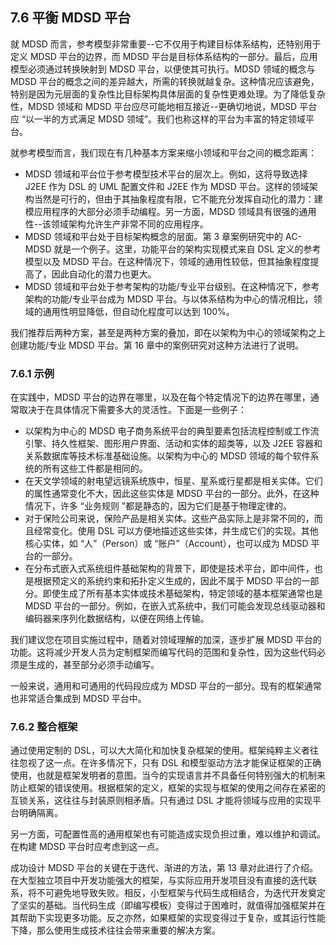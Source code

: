 ## 7.6 平衡 MDSD 平台
就 MDSD 而言，参考模型非常重要--它不仅用于构建目标体系结构，还特别用于定义 MDSD 平台的边界，而 MDSD 平台是目标体系结构的一部分。最后，应用模型必须通过转换映射到 MDSD 平台，以便使其可执行。MDSD 领域的概念与 MDSD 平台的概念之间的差异越大，所需的转换就越复杂。这种情况应该避免，特别是因为元层面的复杂性比目标架构具体层面的复杂性更难处理。为了降低复杂性，MDSD 领域和 MDSD 平台应尽可能地相互接近--更确切地说，MDSD 平台应 “以一半的方式满足 MDSD 领域”。我们也称这样的平台为丰富的特定领域平台。

就参考模型而言，我们现在有几种基本方案来缩小领域和平台之间的概念距离：

- MDSD 领域和平台位于参考模型技术平台的层次上。例如，这将导致选择 J2EE 作为 DSL 的 UML 配置文件和 J2EE 作为 MDSD 平台。这样的领域架构当然是可行的，但由于其抽象程度有限，它不能充分发挥自动化的潜力：建模应用程序的大部分必须手动编程。另一方面，MDSD 领域具有很强的通用性--该领域架构允许生产非常不同的应用程序。
- MDSD 领域和平台处于目标架构概念的层面。第 3 章案例研究中的 AC- MDSD 就是一个例子。这里，功能平台的架构实现模式来自 DSL 定义的参考模型以及 MDSD 平台。在这种情况下，领域的通用性较低，但其抽象程度提高了，因此自动化的潜力也更大。
- MDSD 领域和平台处于参考架构的功能/专业平台级别。在这种情况下，参考架构的功能/专业平台成为 MDSD 平台。与以体系结构为中心的情况相比，领域的通用性明显降低，但自动化程度可以达到 100%。

我们推荐后两种方案，甚至是两种方案的叠加，即在以架构为中心的领域架构之上创建功能/专业 MDSD 平台。第 16 章中的案例研究对这种方法进行了说明。

### 7.6.1 示例
在实践中，MDSD 平台的边界在哪里，以及在每个特定情况下的边界在哪里，通常取决于在具体情况下需要多大的灵活性。下面是一些例子：

- 以架构为中心的 MDSD 电子商务系统平台的典型要素包括流程控制或工作流引擎、持久性框架、图形用户界面、活动和实体的超类等，以及 J2EE 容器和关系数据库等技术标准基础设施。以架构为中心的 MDSD 领域的每个软件系统的所有这些工件都是相同的。
- 在天文学领域的射电望远镜系统族中，恒星、星系或行星都是相关实体。它们的属性通常变化不大，因此这些实体是 MDSD 平台的一部分。此外，在这种情况下，许多 “业务规则 ”都是静态的，因为它们是基于物理定律的。
- 对于保险公司来说，保险产品是相关实体。这些产品实际上是非常不同的，而且经常变化。使用 DSL 可以方便地描述这些实体，并生成它们的实现。其他核心实体，如 “人”（Person）或 “账户”（Account），也可以成为 MDSD 平台的一部分。
- 在分布式嵌入式系统组件基础架构的背景下，即使是技术平台，即中间件，也是根据预定义的系统约束和拓扑定义生成的，因此不属于 MDSD 平台的一部分。即使生成了所有基本实体或技术基础架构，特定领域的基本框架通常也是 MDSD 平台的一部分。例如，在嵌入式系统中，我们可能会发现总线驱动器和编码器来序列化数据结构，以便在网络上传输。

我们建议您在项目实施过程中，随着对领域理解的加深，逐步扩展 MDSD 平台的功能。这将减少开发人员为定制框架而编写代码的范围和复杂性，因为这些代码必须是生成的，甚至部分必须手动编写。

一般来说，通用和可通用的代码段应成为 MDSD 平台的一部分。现有的框架通常也非常适合集成到 MDSD 平台中。

### 7.6.2 整合框架
通过使用定制的 DSL，可以大大简化和加快复杂框架的使用。框架纯粹主义者往往忽视了这一点。在许多情况下，只有 DSL 和模型驱动方法才能保证框架的正确使用，也就是框架发明者的意图。当今的实现语言并不具备任何特别强大的机制来防止框架的错误使用。根据框架的定义，框架的实现与框架的使用之间存在紧密的互锁关系，这往往与封装原则相矛盾。只有通过 DSL 才能将领域与应用的实现平台明确隔离。

另一方面，可配置性高的通用框架也有可能造成实现负担过重，难以维护和调试。在构建 MDSD 平台时应考虑到这一点。

成功设计 MDSD 平台的关键在于迭代、渐进的方法，第 13 章对此进行了介绍。在大型独立项目中开发功能强大的框架，与实际应用开发项目没有直接的迭代联系，将不可避免地导致失败。相反，小型框架与代码生成相结合，为迭代开发奠定了坚实的基础。当代码生成（即编写模板）变得过于困难时，就值得加强框架并在其帮助下实现更多功能。反之亦然，如果框架的实现变得过于复杂，或其运行性能下降，那么使用生成技术往往会带来重要的解决方案。
